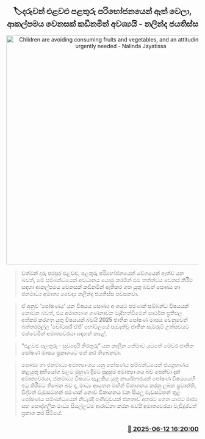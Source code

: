<p align='center'><b><h2 align='center' title='Children are avoiding consuming fruits and vegetables, and an attitudinal change is urgently needed - Nalinda Jayatissa'>🏷දරුවන් එළවළු පළතුරු පරිභෝජනයෙන් ඈත් වෙලා,  ආකල්පමය වෙනසක් කඩිනමින් අවශ්‍යයි - නලින්ද ජයතිස්ස</h2></b></p>
<p align='center'><img src='https://helakuru.sgp1.cdn.digitaloceanspaces.com/esana/images/lib/nalinda-jayathissa-uio.jpg' width='600' alt='Children are avoiding consuming fruits and vegetables, and an attitudinal change is urgently needed - Nalinda Jayatissa'></p>

> වත්මන් දරු පරපුර එළවළු, පළතුරු පරි‌භෝජනයෙන් වේගයෙන් ඈත්ව යන බවත්, මේ සම්බන්ධයෙන් අවධානය යොමු කරමින් එම තත්ත්වය වෙනස් කිරීම සඳහා ආකල්පමය වෙනසක් කඩිනමින් ඇතිකර ගත යුතු බවත් සෞඛ්‍ය හා ජනමාධ්‍ය අමාත්‍ය වෛද්‍ය නලින්ද ජයතිස්ස පවසනවා.

> ඒ අනුව ‘පෝෂණය’ යන විෂයය සෞඛ්‍ය අංශයට පමණක් සම්බන්ධ විෂයයක් නොවන බවත්, එය අමාත්‍යාංශ ගණනාවක මැදිහත්වීමෙන් සාර්ථක ප්‍රතිඵල අත්කර කරගත යුතු විෂයයක් බවයි 2025 ජාතික පෝෂණ මාසය වෙනුවෙන් බත්තරමුල්ල ‘වෝටර්ස් ඒජ්’ හෝටලයේ පැවැත්වූ ජාතික සැමරුම් උත්සවයට එක්වෙමින් අමාත්‍යවරයා සඳහන් කළේ.

> “එළවළු පලතුරු - සුවදෙයි නිරතුරු” යන කාලීන තේමාව යටතේ මෙවර ජාතික පෝෂණ මාසය ප්‍රකාශයට පත් කර තිබෙනවා.

> සෞඛ්‍ය හා ජනමාධ්‍ය අමාත්‍යාංශය යනු පෝෂණය සම්බන්ධයෙන් ජයග්‍රහණය කළයුතු අභියෝග වලට මුහුණ දීමට සුදුසුම අමාත්‍යාංශය බව පෙන්වා දුන් අමාත්‍යවරයා, ජනමාධ්‍ය විෂයට සැළකිය යුතු කාර්යභාරයක් පෝෂණ විෂයයෙහි ඉටු කිරීමට තිබෙන බව ද, මාධ්‍ය ආයතන මඟින් විකාශනය කරනු ලබන ප්‍රවෘත්ති, විද්වත් වැඩසටහන් පමණක් නොව විකාශනය වන සියලු වැඩසටහන් තුළ පෝෂණය සම්බන්ධයෙන් නිවැරදි පණිවුඩයක් ජනතාව අතරට ගෙන යාමට රාජ්‍ය සහ පෞද්ගලික මාධ්‍ය සියල්ලටම ආරාධනා කරන බවයි අමාත්‍යවරයා වැඩිදුරටත් ප්‍රකාශ කර සිටියේ.



<h3 align='right'><a href='https://www.helakuru.lk/esana/p/110933/'>📅 2025-06-12 16:20:00</a></h3>
